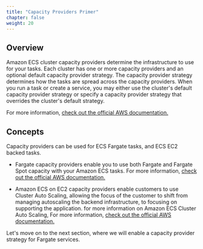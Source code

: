 ```yaml
---
title: "Capacity Providers Primer"
chapter: false
weight: 20
---
```


## Overview

Amazon ECS cluster capacity providers determine the infrastructure to use for your tasks. 
Each cluster has one or more capacity providers and an optional default capacity provider strategy. 
The capacity provider strategy determines how the tasks are spread across the capacity providers. 
When you run a task or create a service, you may either use the cluster's default capacity provider strategy or specify a capacity provider strategy that overrides the cluster's default strategy. 

For more information, [check out the official AWS documentation.](https://docs.aws.amazon.com/AmazonECS/latest/developerguide/cluster-capacity-providers.html)


## Concepts

Capacity providers can be used for ECS Fargate tasks, and ECS EC2 backed tasks.

- Fargate capacity providers enable you to use both Fargate and Fargate Spot capacity with your Amazon ECS tasks. For more information, [check out the official AWS documentation.](https://docs.aws.amazon.com/AmazonECS/latest/developerguide/fargate-capacity-providers.html)

- Amazon ECS on EC2 capacity providers enable customers to use Cluster Auto Scaling, allowing the focus of the customer to shift from managing autoscaling the backend infrastructure, to focusing on supporting the application.
for more information on Amazon ECS Cluster Auto Scaling, For more information, [check out the official AWS documentation.](https://docs.aws.amazon.com/AmazonECS/latest/developerguide/cluster-auto-scaling.html)

Let's move on to the next section, where we will enable a capacity provider strategy for Fargate services.
